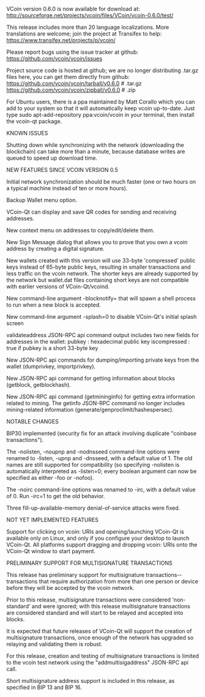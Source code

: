 VCoin version 0.6.0 is now available for download at:
http://sourceforge.net/projects/vcoin/files/VCoin/vcoin-0.6.0/test/

This release includes more than 20 language localizations.
More translations are welcome; join the
project at Transifex to help:
https://www.transifex.net/projects/p/vcoin/

Please report bugs using the issue tracker at github:
https://github.com/vcoin/vcoin/issues

Project source code is hosted at github; we are no longer
distributing .tar.gz files here, you can get them
directly from github:
https://github.com/vcoin/vcoin/tarball/v0.6.0  # .tar.gz
https://github.com/vcoin/vcoin/zipball/v0.6.0  # .zip

For Ubuntu users, there is a ppa maintained by Matt Corallo which
you can add to your system so that it will automatically keep
vcoin up-to-date.  Just type
sudo apt-add-repository ppa:vcoin/vcoin
in your terminal, then install the vcoin-qt package.


KNOWN ISSUES

Shutting down while synchronizing with the network
(downloading the blockchain) can take more than a minute,
because database writes are queued to speed up download
time.


NEW FEATURES SINCE VCOIN VERSION 0.5

Initial network synchronization should be much faster
(one or two hours on a typical machine instead of ten or more
hours).

Backup Wallet menu option.

VCoin-Qt can display and save QR codes for sending
and receiving addresses.

New context menu on addresses to copy/edit/delete them.

New Sign Message dialog that allows you to prove that you
own a vcoin address by creating a digital
signature.

New wallets created with this version will
use 33-byte 'compressed' public keys instead of
65-byte public keys, resulting in smaller
transactions and less traffic on the vcoin
network. The shorter keys are already supported
by the network but wallet.dat files containing
short keys are not compatible with earlier
versions of VCoin-Qt/vcoind.

New command-line argument -blocknotify=<command>
that will spawn a shell process to run <command> 
when a new block is accepted.

New command-line argument -splash=0 to disable
VCoin-Qt's initial splash screen

validateaddress JSON-RPC api command output includes
two new fields for addresses in the wallet:
pubkey : hexadecimal public key
iscompressed : true if pubkey is a short 33-byte key

New JSON-RPC api commands for dumping/importing
private keys from the wallet (dumprivkey, importprivkey).

New JSON-RPC api command for getting information about
blocks (getblock, getblockhash).

New JSON-RPC api command (getmininginfo) for getting
extra information related to mining. The getinfo
JSON-RPC command no longer includes mining-related
information (generate/genproclimit/hashespersec).



NOTABLE CHANGES

BIP30 implemented (security fix for an attack involving
duplicate "coinbase transactions").

The -nolisten, -noupnp and -nodnsseed command-line
options were renamed to -listen, -upnp and -dnsseed,
with a default value of 1. The old names are still
supported for compatibility (so specifying -nolisten
is automatically interpreted as -listen=0; every
boolean argument can now be specified as either
-foo or -nofoo).

The -noirc command-line options was renamed to
-irc, with a default value of 0. Run -irc=1 to
get the old behavior.

Three fill-up-available-memory denial-of-service
attacks were fixed.


NOT YET IMPLEMENTED FEATURES

Support for clicking on vcoin: URIs and
opening/launching VCoin-Qt is available only on Linux,
and only if you configure your desktop to launch
VCoin-Qt. All platforms support dragging and dropping
vcoin: URIs onto the VCoin-Qt window to start
payment.


PRELIMINARY SUPPORT FOR MULTISIGNATURE TRANSACTIONS

This release has preliminary support for multisignature
transactions-- transactions that require authorization
from more than one person or device before they
will be accepted by the vcoin network.

Prior to this release, multisignature transactions
were considered 'non-standard' and were ignored;
with this release multisignature transactions are
considered standard and will start to be relayed
and accepted into blocks.

It is expected that future releases of VCoin-Qt
will support the creation of multisignature transactions,
once enough of the network has upgraded so relaying
and validating them is robust.

For this release, creation and testing of multisignature
transactions is limited to the vcoin test network using
the "addmultisigaddress" JSON-RPC api call.

Short multisignature address support is included in this
release, as specified in BIP 13 and BIP 16.
